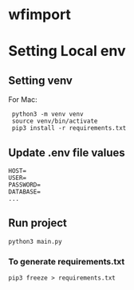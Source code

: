 # wfimport

# Setting Local env

## Setting venv

For Mac:
```
 python3 -m venv venv
 source venv/bin/activate 
 pip3 install -r requirements.txt
```


## Update .env file values
```
HOST=
USER=
PASSWORD=
DATABASE=
...
```

## Run project
```
python3 main.py
```

### To generate requirements.txt
```
pip3 freeze > requirements.txt
```